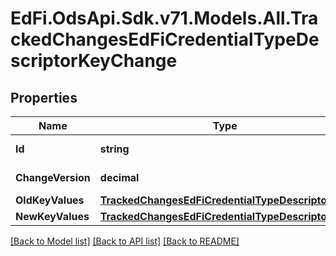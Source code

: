 # EdFi.OdsApi.Sdk.v71.Models.All.TrackedChangesEdFiCredentialTypeDescriptorKeyChange

## Properties

Name | Type | Description | Notes
------------ | ------------- | ------------- | -------------
**Id** | **string** | Resource identifier | [optional] 
**ChangeVersion** | **decimal** | Change version | [optional] 
**OldKeyValues** | [**TrackedChangesEdFiCredentialTypeDescriptorKey**](TrackedChangesEdFiCredentialTypeDescriptorKey.md) |  | [optional] 
**NewKeyValues** | [**TrackedChangesEdFiCredentialTypeDescriptorKey**](TrackedChangesEdFiCredentialTypeDescriptorKey.md) |  | [optional] 

[[Back to Model list]](../../README.md#documentation-for-models) [[Back to API list]](../../README.md#documentation-for-api-endpoints) [[Back to README]](../../README.md)

